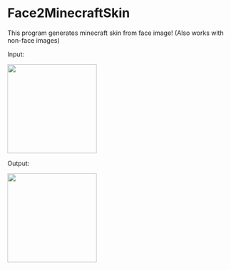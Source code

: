 # Face2MinecraftSkin
This program generates minecraft skin from face image! (Also works with non-face images)

Input:

<img src="https://github.com/piz2a/Face2MinecraftSkin/assets/43025513/bee59769-c4a4-4072-957a-d478bb7fad24" width="200px" height="200px">

Output:

<img src="https://github.com/piz2a/Face2MinecraftSkin/assets/43025513/fe4bec80-8762-4ae8-8048-b5b7fb10e24c" width="200px" height="200px">

